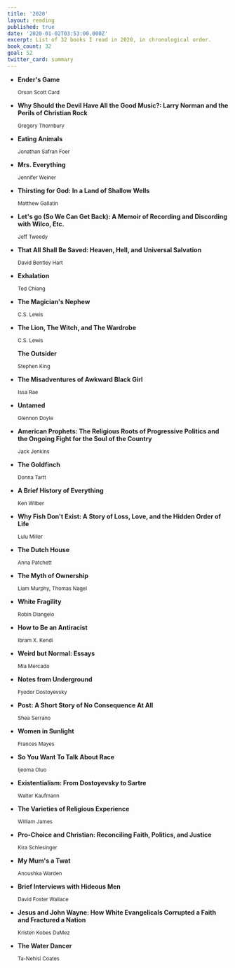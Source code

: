 ```yaml
---
title: '2020'
layout: reading
published: true
date: '2020-01-02T03:53:00.000Z'
excerpt: List of 32 books I read in 2020, in chronological order.
book_count: 32
goal: 52
twitter_card: summary
---
```


- **Ender's Game**
  <div><small>Orson Scott  Card</small></div>

- **Why Should the Devil Have All the Good Music?: Larry Norman and the Perils of Christian Rock**
  <div><small>Gregory Thornbury</small></div>

- **Eating Animals**
  <div><small>Jonathan Safran Foer</small></div>

- **Mrs. Everything**
  <div><small>Jennifer Weiner</small></div>

- **Thirsting for God: In a Land of Shallow Wells**
  <div><small>Matthew Gallatin</small></div>

- **Let's go (So We Can Get Back): A Memoir of Recording and Discording with Wilco, Etc.**
  <div><small>Jeff Tweedy</small></div>

- **That All Shall Be Saved: Heaven, Hell, and Universal Salvation**
  <div><small>David Bentley Hart</small></div>

- **Exhalation**
  <div><small>Ted Chiang</small></div>

- **The Magician's Nephew**
  <div><small>C.S. Lewis</small></div>

- **The Lion, The Witch, and The Wardrobe**
   <div><small>C.S. Lewis</small></div>

  **The Outsider**
   <div><small>Stephen King</small></div>

- **The Misadventures of Awkward Black Girl**
  <div><small>Issa Rae</small></div>

- **Untamed**
  <div><small>Glennon Doyle</small></div>

- **American Prophets: The Religious Roots of Progressive Politics and the Ongoing Fight for the Soul of the Country**
  <div><small>Jack Jenkins</small></div>

- **The Goldfinch**
  <div><small>Donna Tartt</small></div>

- **A Brief History of Everything**
  <div><small>Ken Wilber</small></div>

- **Why Fish Don't Exist: A Story of Loss, Love, and the Hidden Order of Life**
  <div><small>Lulu Miller</small></div>

- **The Dutch House**
  <div><small>Anna Patchett</small></div>

- **The Myth of Ownership**
  <div><small>Liam Murphy, Thomas Nagel</small></div>

- **White Fragility**
  <div><small>Robin Diangelo</small></div>

- **How to Be an Antiracist**
  <div><small>Ibram X. Kendi</small></div>

- **Weird but Normal: Essays**
  <div><small>Mia Mercado</small></div>

- **Notes from Underground**
  <div><small>Fyodor Dostoyevsky</small></div>

- **Post: A Short Story of No Consequence At All**
  <div><small>Shea Serrano</small></div>

- **Women in Sunlight**
  <div><small>Frances Mayes</small></div>

- **So You Want To Talk About Race**
  <div><small>Ijeoma Oluo</small></div>

- **Existentialism: From Dostoyevsky to Sartre**
  <div><small>Walter Kaufmann</small></div>

- **The Varieties of Religious Experience**
  <div><small>William James</small></div>

- **Pro-Choice and Christian: Reconciling Faith, Politics, and Justice**
  <div><small>Kira Schlesinger</small></div>

- **My Mum's a Twat**
  <div><small>Anoushka Warden</small></div>

- **Brief Interviews with Hideous Men**
  <div><small>David Foster Wallace</small></div>

- **Jesus and John Wayne: How White Evangelicals Corrupted a Faith and Fractured a Nation**
  <div><small>Kristen Kobes DuMez</small></div>

- **The Water Dancer**
  <div><small>Ta-Nehisi Coates</small></div>
